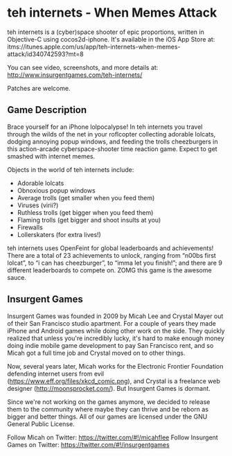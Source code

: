 teh internets - When Memes Attack
=================================

teh internets is a (cyber)space shooter of epic proportions, written in Objective-C using cocos2d-iphone. It's available in the iOS App Store at: itms://itunes.apple.com/us/app/teh-internets-when-memes-attack/id340742593?mt=8

You can see video, screenshots, and more details at: http://www.insurgentgames.com/teh-internets/

Patches are welcome.

Game Description
----------------

Brace yourself for an iPhone lolpocalypse! In teh internets you travel through the wilds of the net in your roflcopter collecting adorable lolcats, dodging annoying popup windows, and feeding the trolls cheezburgers in this action-arcade cyberspace-shooter time reaction game. Expect to get smashed with internet memes.

Objects in the world of teh internets include:

* Adorable lolcats
* Obnoxious popup windows
* Average trolls (get smaller when you feed them)
* Viruses (virii?)
* Ruthless trolls (get bigger when you feed them)
* Flaming trolls (get bigger and shoot insults at you)
* Firewalls
* Lollerskaters (for extra lives!)

teh internets uses OpenFeint for global leaderboards and achievements! There are a total of 23 achievements to unlock, ranging from “n00bs first lolcat”, to “i can has cheezburger”, to “imma let you finish!”; and there are 9 different leaderboards to compete on. ZOMG this game is the awesome sauce.

Insurgent Games
---------------

Insurgent Games was founded in 2009 by Micah Lee and Crystal Mayer out of their San Francisco studio apartment. For a couple of years they made iPhone and Android games while doing other work on the side. They quickly realized that unless you're incredibly lucky, it's hard to make enough money doing indie mobile game development to pay San Francisco rent, and so Micah got a full time job and Crystal moved on to other things.

Now, several years later, Micah works for the Electronic Frontier Foundation defending internet users from evil (https://www.eff.org/files/xkcd_comic.png), and Crystal is a freelance web designer (http://moonsprocket.com/). But Insurgent Games is dormant.

Since we're not working on the games anymore, we decided to release them to the community where maybe they can thrive and be reborn as bigger and better things. All of our games are licensed under the GNU General Public License.

Follow Micah on Twitter: https://twitter.com/#!/micahflee
Follow Insurgent Games on Twitter: https://twitter.com/#!/insurgentgames

